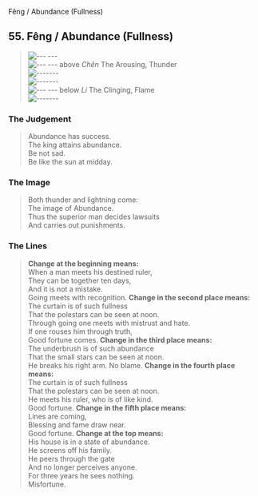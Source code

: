 Fêng / Abundance (Fullness)
## 55. Fêng / Abundance (Fullness)
> ![--- ---](../images/yinU.gif)   
> ![--- ---](../images/yinU.gif) above _Chên_ The Arousing, Thunder  
> ![-------](../images/yangU.gif)   
> ![-------](../images/yangU.gif)   
> ![--- ---](../images/yinU.gif) below _Li_ The Clinging, Flame  
> ![-------](../images/yangU.gif)
### The Judgement
> Abundance has success.  
 The king attains abundance.  
 Be not sad.  
 Be like the sun at midday.
### The Image
> Both thunder and lightning come:  
 The image of Abundance.  
 Thus the superior man decides lawsuits  
 And carries out punishments.
### The Lines

 > **Change at the beginning means:**  
 When a man meets his destined ruler,  
 They can be together ten days,  
 And it is not a mistake.  
 Going meets with recognition.
 > **Change in the second place means:**  
 The curtain is of such fullness  
 That the polestars can be seen at noon.  
 Through going one meets with mistrust and hate.  
 If one rouses him through truth,  
 Good fortune comes.
 > **Change in the third place means:**  
 The underbrush is of such abundance  
 That the small stars can be seen at noon.  
 He breaks his right arm. No blame.
 > **Change in the fourth place means:**  
 The curtain is of such fullness  
 That the polestars can be seen at noon.  
 He meets his ruler, who is of like kind.  
 Good fortune.
 > **Change in the fifth place means:**  
 Lines are coming,  
 Blessing and fame draw near.  
 Good fortune.
 > **Change at the top means:**  
 His house is in a state of abundance.  
 He screens off his family.  
 He peers through the gate  
 And no longer perceives anyone.  
 For three years he sees nothing.  
 Misfortune.



